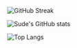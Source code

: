 ![GitHub Streak](https://streak-stats.demolab.com/?user=sudecakmak&theme=chartreuse-dark)

![Sude's GitHub stats](https://github-readme-stats.vercel.app/api?username=sudecakmak&show_icons=true&theme=highcontrast )

![Top Langs](https://github-readme-stats.vercel.app/api/top-langs/?username=sudecakmak&layout=compact&theme=midnight-purple)
